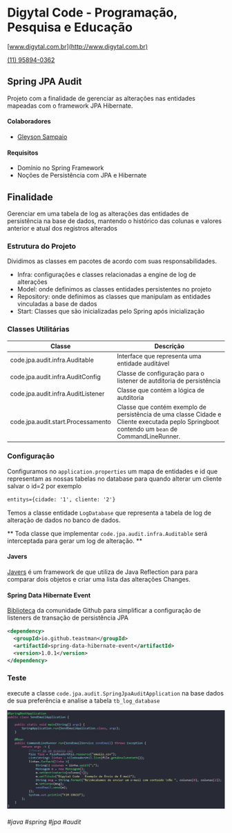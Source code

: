# Digytal Code - Programação, Pesquisa e Educação
[www.digytal.com.br](http://www.digytal.com.br) 

[(11) 95894-0362](https://api.whatsapp.com/send?phone=5511958940362)

## Spring JPA Audit
Projeto com a finalidade de gerenciar as alterações nas entidades mapeadas com o framework JPA Hibernate.

#### Colaboradores
- [Gleyson Sampaio](https://github.com/glysns)

#### Requisitos
* Domínio no Spring Framework
* Noções de Persistência com JPA e Hibernate

## Finalidade
Gerenciar em uma tabela de log as alterações das entidades de persistência na base de dados, mantendo o histórico das colunas e valores anterior e atual dos registros alterados

### Estrutura do Projeto
Dividimos as classes em pacotes de acordo com suas responsabilidades.
- Infra: configurações e classes relacionadas a engine de log de alterações
- Model: onde definimos as classes entidades persistentes no projeto
- Repository: onde definimos as classes que manipulam as entidades vinculadas a base de dados
- Start: Classes que são inicializadas pelo Spring após inicialização

### Classes Utilitárias

| Classe  | Descrição |
| ------------- | ------------- |
| code.jpa.audit.infra.Auditable  | Interface que representa uma entidade auditável
| code.jpa.audit.infra.AuditConfig  | Classe de configuração para o listener de autditoria de persistência
| code.jpa.audit.infra.AuditListener  | Classe que contém a lógica de autditoria
| code.jpa.audit.start.Processamento  | Classe que contém exemplo de persistência de uma classe Cidade e Cliente executada peplo Springboot contendo um `bean` de CommandLineRunner.

### Configuração

Configuramos no `application.properties` um mapa de entidades e id que representam as nossas tabelas no database para quando alterar um cliente salvar o id=2 por exemplo

```xml
entitys={cidade: '1', cliente: '2'}
```

Temos a classe entidade `LogDatabase` que representa a tabela de log de alteração de dados no banco de dados.

** Toda classe que implementar `code.jpa.audit.infra.Auditable` será interceptada para gerar um log de alteração. **

#### Javers

[Javers](https://javers.org/documentation/getting-started/) é um framework de que utiliza de Java Reflection para para comparar dois objetos e criar uma lista das alterações Changes.

#### Spring Data Hibernate Event

[Biblioteca](https://github.com/teastman/spring-data-hibernate-event) da comunidade Github para simplificar a configuração de listeners de transação de persistência JPA

```xml
<dependency>
  <groupId>io.github.teastman</groupId>
  <artifactId>spring-data-hibernate-event</artifactId>
  <version>1.0.1</version>
</dependency>
```


### Teste

execute a classe `code.jpa.audit.SpringJpaAuditApplication` na base dados de sua preferência e analise a tabela `tb_log_database`


![](https://github.com/digytal-code/java-code/blob/main/spring/send-email/src/main/resources/teste.jpg)


###### #java #spring #jpa #audit







